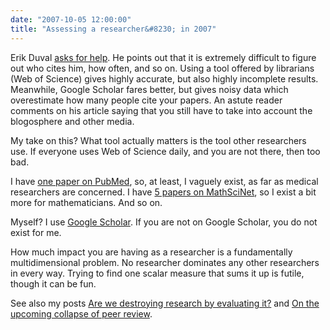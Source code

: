 ```yaml
---
date: "2007-10-05 12:00:00"
title: "Assessing a researcher&#8230; in 2007"
---
```




Erik Duval [asks for help](https://augmenthuman.wordpress.com/). He points out that it is extremely difficult to figure out who cites him, how often, and so on. Using a tool offered by librarians (Web of Science) gives highly accurate, but also highly incomplete results. Meanwhile, Google Scholar fares better, but gives noisy data which overestimate how many people cite your papers. An astute reader comments on his article saying that you still have to take into account the blogosphere and other media.

My take on this? What tool actually matters is the tool other researchers use. If everyone uses Web of Science daily, and you are not there, then too bad.

I have [one paper on PubMed](http://www.ncbi.nlm.nih.gov/sites/entrez?Db=pubmed&#038;Cmd=ShowDetailView&#038;TermToSearch=10916269&#038;ordinalpos=2&#038;itool=EntrezSystem2.PEntrez.Pubmed.Pubmed_ResultsPanel.Pubmed_RVDocSum), so, at least, I vaguely exist, as far as medical researchers are concerned. I have [5 papers on MathSciNet](http://www.ams.org/mathscinet/search/publications.html?pg1=IID&#038;s1=655108), so I exist a bit more for mathematicians. And so on.

Myself? I use [Google Scholar](https://scholar.google.ca/scholar?as_q=&#038;num=100&#038;btnG=Search+Scholar&#038;as_epq=&#038;as_oq=&#038;as_eq=&#038;as_occt=any&#038;as_sauthors=Daniel+Lemire&#038;as_publication=&#038;as_ylo=&#038;as_yhi=&#038;as_allsubj=all&#038;hl=en&#038;lr=). If you are not on Google Scholar, you do not exist for me.

How much impact you are having as a researcher is a fundamentally multidimensional problem. No researcher dominates any other researchers in every way. Trying to find one scalar measure that sums it up is futile, though it can be fun.

See also my posts [Are we destroying research by evaluating it?](http://www.daniel-lemire.com/blog/archives/2007/04/16/are-we-destroying-research-by-evaluating-it/) and [On the upcoming collapse of peer review](/lemire/blog/2007/08/06/on-the-upcoming-collapse-of-peer-review/).

